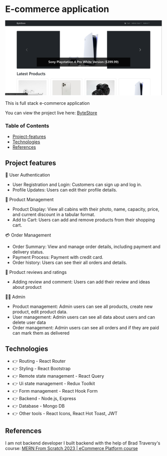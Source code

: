 # E-commerce application

![ByteStore](/frontend/public/images/e-commerce-ss.png)

This is full stack e-commerce application

You can view the project live here:
[ByteStore](https://bytestore-cxk6.onrender.com)

### Table of Contents

- [Project-features](#project-features)
- [Technologies](#technologies)
- [References](#references)

## Project features

👤 User Authentication
- User Registration and Login: Customers can sign up and log in.
- Profile Updates: Users can edit their profile details.

🛒 Product Management
- Product Display: View all cabins with their photo, name, capacity, price, and current discount in a tabular format.
- Add to Cart: Users can add and remove products from their shopping cart.

💳 Order Management
- Order Summary: View and manage order details, including payment and delivery status.
- Payment Process: Payment with credit card.
- Order history: Users can see their all orders and details.

💬 Product reviews and ratings
- Adding review and comment: Users can add their review and ideas about product

👨‍💼 Admin
- Product management: Admin users can see all products, create new product, edit product data.
- User management: Admin users can see all data about users and can delete user data
- Order management: Admin users can see all orders and if they are paid can mark them as delivered

## Technologies

- 👉 Routing - React Router
- 👉 Styling - React Bootstrap
- 👉 Remote state management - React Query
- 👉 Ui state management - Redux Toolkit
- 👉 Form management - React Hook Form
- 👉 Backend - Node.js, Express
- 👉 Database - Mongo DB
- 👉 Other tools - React Icons, React Hot Toast, JWT

## References

I am not backend developer I built backend with the help of Brad Traversy's course: [MERN From Scratch 2023 | eCommerce Platform course](https://www.udemy.com/course/mern-ecommerce/)
 
